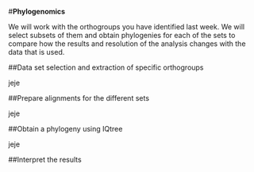#**Phylogenomics**


We will work with the orthogroups you have identified last week.
We will select subsets of them and obtain phylogenies for each of the sets to compare how the results and resolution of the analysis changes with the data that is used. 


##Data set selection and extraction of specific orthogroups

jeje


##Prepare alignments for the different sets

jeje


##Obtain a phylogeny using IQtree

jeje

##Interpret the results
